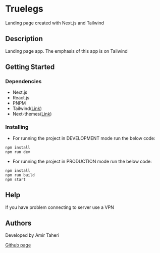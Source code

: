 # Truelegs

Landing page created with Next.js and Tailwind

## Description

Landing page app. The emphasis of this app is on Tailwind

## Getting Started

### Dependencies

- Next.js
- React.js
- PNPM
- Tailwind([Link](https://tailwindcss.com/))
- Next-themes([Link](https://www.npmjs.com/package/next-themes))

### Installing

- For running the project in DEVELOPMENT mode run the below code:

```
npm install
npm run dev
```

- For running the project in PRODUCTION mode run the below code:

```
npm install
npm run build
npm start
```

## Help

If you have problem connecting to server use a VPN

## Authors

Developed by Amir Taheri

[Github page](https://github.com/Amir-Taheri-Web)